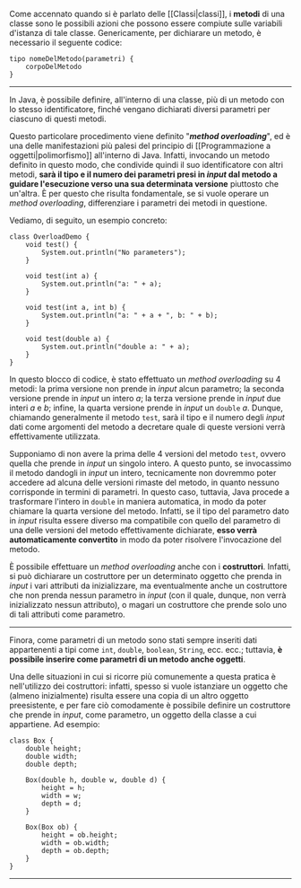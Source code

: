 Come accennato quando si è parlato delle [[Classi|classi]], i **metodi** di una classe sono le possibili azioni che possono essere compiute sulle variabili d'istanza di tale classe. Genericamente, per dichiarare un metodo, è necessario il seguente codice:

```
tipo nomeDelMetodo(parametri) {
	corpoDelMetodo
}
```
___
In Java, è possibile definire, all'interno di una classe, più di un metodo con lo stesso identificatore, finché vengano dichiarati diversi parametri per ciascuno di questi metodi. 

Questo particolare procedimento viene definito "***method overloading***", ed è una delle manifestazioni più palesi del principio di [[Programmazione a oggetti|polimorfismo]] all'interno di Java. Infatti, invocando un metodo definito in questo modo, che condivide quindi il suo identificatore con altri metodi, **sarà il tipo e il numero dei parametri presi in *input* dal metodo a guidare l'esecuzione verso una sua determinata versione** piuttosto che un'altra. È per questo che risulta fondamentale, se si vuole operare un *method overloading*, differenziare i parametri dei metodi in questione.

Vediamo, di seguito, un esempio concreto:

```
class OverloadDemo {
	void test() {
		System.out.println("No parameters");
	}

	void test(int a) {
		System.out.println("a: " + a);
	}

	void test(int a, int b) {
		System.out.println("a: " + a + ", b: " + b);
	}

	void test(double a) {
		System.out.println("double a: " + a);
	}
}
```

In questo blocco di codice, è stato effettuato un *method overloading* su 4 metodi: la prima versione non prende in *input* alcun parametro; la seconda versione prende in *input* un intero *a*; la terza versione prende in *input* due interi *a* e *b*; infine, la quarta versione prende in *input* un `double` *a*. Dunque, chiamando generalmente il metodo `test`, sarà il tipo e il numero degli *input* dati come argomenti del metodo a decretare quale di queste versioni verrà effettivamente utilizzata.

Supponiamo di non avere la prima delle 4 versioni del metodo `test`, ovvero quella che prende in *input* un singolo intero. A questo punto, se invocassimo il metodo dandogli in *input* un intero, tecnicamente non dovremmo poter accedere ad alcuna delle versioni rimaste del metodo, in quanto nessuno corrisponde in termini di parametri. In questo caso, tuttavia, Java procede a trasformare l'intero in `double` in maniera automatica, in modo da poter chiamare la quarta versione del metodo. Infatti, se il tipo del parametro dato in *input* risulta essere diverso ma compatibile con quello del parametro di una delle versioni del metodo effettivamente dichiarate, **esso verrà automaticamente convertito** in modo da poter risolvere l'invocazione del metodo.

È possibile effettuare un *method overloading* anche con i **costruttori**. Infatti, si può dichiarare un costruttore per un determinato oggetto che prenda in *input* i vari attributi da inizializzare, ma eventualmente anche un costruttore che non prenda nessun parametro in *input* (con il quale, dunque, non verrà inizializzato nessun attributo), o magari un costruttore che prende solo uno di tali attributi come parametro.
___
Finora, come parametri di un metodo sono stati sempre inseriti dati appartenenti a tipi come `int`, `double`, `boolean`, `String`, ecc. ecc.; tuttavia, **è possibile inserire come parametri di un metodo anche oggetti**.

Una delle situazioni in cui si ricorre più comunemente a questa pratica è nell'utilizzo dei costruttori: infatti, spesso si vuole istanziare un oggetto che (almeno inizialmente) risulta essere una copia di un altro oggetto preesistente, e per fare ciò comodamente è possibile definire un costruttore che prende in *input*, come parametro, un oggetto della classe a cui appartiene. Ad esempio:

```
class Box {
	double height;
	double width;
	double depth;

	Box(double h, double w, double d) {
		height = h;
		width = w;
		depth = d;
	}

	Box(Box ob) {
		height = ob.height;
		width = ob.width;
		depth = ob.depth;
	}
}
```
___
